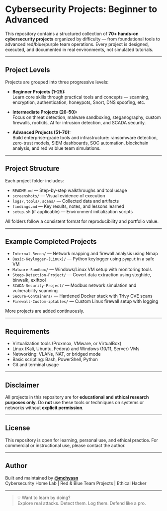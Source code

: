 #  Cybersecurity Projects: Beginner to Advanced

This repository contains a structured collection of **70+ hands-on cybersecurity projects** organized by difficulty — from foundational tools to advanced red/blue/purple team operations. Every project is designed, executed, and documented in real environments, not simulated tutorials.

---

##  Project Levels

Projects are grouped into three progressive levels:

- **Beginner Projects (1–25):**  
  Learn core skills through practical tools and concepts — scanning, encryption, authentication, honeypots, Snort, DNS spoofing, etc.

- **Intermediate Projects (26–50):**  
  Focus on threat detection, malware sandboxing, steganography, custom firewalls, rootkits, AI for intrusion detection, and SCADA security.

- **Advanced Projects (51–70):**  
  Build enterprise-grade tools and infrastructure: ransomware detection, zero-trust models, SIEM dashboards, SOC automation, blockchain analysis, and red vs blue team simulations.

---

##  Project Structure

Each project folder includes:

- `README.md` — Step-by-step walkthroughs and tool usage
- `screenshots/` — Visual evidence of execution
- `logs/`, `tools/`, `scans/` — Collected data and artifacts
- `findings.md` — Key results, notes, and lessons learned
- `setup.sh` (if applicable) — Environment initialization scripts

All folders follow a consistent format for reproducibility and portfolio value.

---

## Example Completed Projects

- `Internal-Recon/` — Network mapping and firewall analysis using Nmap  
- `Basic-Keylogger-(Linux)/` — Python keylogger using `pynput` in a safe VM  
- `Malware-Sandbox/` — Windows/Linux VM setup with monitoring tools  
- `Stego-Detection-Project/` — Covert data extraction using steghide, binwalk, exiftool  
- `SCADA-Security-Project/` — Modbus network simulation and vulnerability scanning  
- `Secure-Containers/` — Hardened Docker stack with Trivy CVE scans  
- `Firewall-Custom-iptables/` — Custom Linux firewall setup with logging

More projects are added continuously.

---

##  Requirements

- Virtualization tools (Proxmox, VMware, or VirtualBox)  
- Linux (Kali, Ubuntu, Fedora) and Windows (10/11, Server) VMs  
- Networking: VLANs, NAT, or bridged mode  
- Basic scripting: Bash, PowerShell, Python  
- Git and terminal usage

---

##  Disclaimer

All projects in this repository are for **educational and ethical research purposes only**. Do **not** use these tools or techniques on systems or networks without **explicit permission**.

---

##  License

This repository is open for learning, personal use, and ethical practice. For commercial or instructional use, please contact the author.

---

##  Author

Built and maintained by **[@mchyasn](https://github.com/mchyasn)**  
Cybersecurity Home Lab | Red & Blue Team Projects | Ethical Hacker

---

> 💡 Want to learn by doing?  
> Explore real attacks. Detect them. Log them. Defend like a pro.

